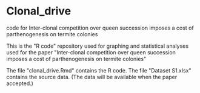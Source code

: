 # Clonal_drive
code for Inter-clonal competition over queen succession imposes a cost of parthenogenesis on termite colonies

This is the "R code" repository used for graphing and statistical analyses used for the paper "Inter-clonal competition over queen succession imposes a cost of parthenogenesis on termite colonies"

The file "clonal_drive.Rmd" contains the R code. The file "Dataset S1.xlsx" contains the source data. (The data will be available when the paper accepted.)
